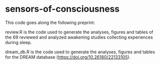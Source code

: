 # sensors-of-consciousness
This code goes along the following preprint: 

review.R is the code used to generate the analyses, figures and tables of the 69 reviewed and analyzed awakening studies collecting experiences during sleep.

dream_db.R is the code used to generate the analyses, figures and tables for the DREAM database (https://doi.org/10.26180/22133105).
